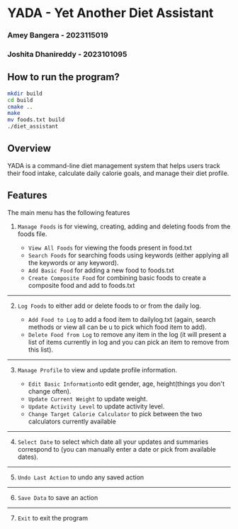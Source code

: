 # YADA - Yet Another Diet Assistant

### Amey Bangera - 2023115019
### Joshita Dhanireddy - 2023101095

## How to run the program?
```bash 
mkdir build
cd build
cmake ..
make
mv foods.txt build
./diet_assistant
```

## Overview
YADA is a command-line diet management system that helps users track their food intake, calculate daily calorie goals, and manage their diet profile. 

## Features
The main menu has the following features
1. `Manage Foods` is for viewing, creating, adding and deleting foods from the foods file.
    
    - `View All Foods` for viewing the foods present in food.txt
    - `Search Foods` for searching foods using keywords (either applying all the keywords or any keyword). 
    - `Add Basic Food` for adding a new food to foods.txt
    - `Create Composite Food` for combining basic foods to create a composite food and add to foods.txt
---
2. `Log Foods` to either add or delete foods to or from the daily log.

    - `Add Food to Log` to add a food item to dailylog.txt (again, search methods or view all can be u to pick which food item to add).
    - `Delete Food from Log` to remove any item in the log (it will present a list of items currently in log and you can pick an item to remove from this list).
---
3. `Manage Profile` to view and update profile information.

    - `Edit Basic Information`to edit gender, age, height(things you don't change often).
    - `Update Current Weight` to update weight.
    - `Update Activity Level` to update activity level.
    - `Change Target Calorie Calculator` to pick between the two calculators currently available
---
4. `Select Date` to select which date all your updates and summaries correspond to (you can manually enter a date or pick from available dates).
---
5. `Undo Last Action` to undo any saved action 
---
6. `Save Data` to save an action
---
7. `Exit` to exit the program
